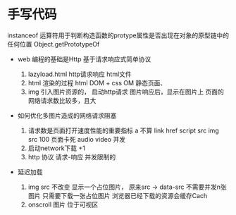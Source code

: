 # 手写代码

instanceof 运算符用于判断构造函数的protype属性是否出现在对象的原型链中的任何位置
Object.getPrototypeOf

- web 编程的基础是Http 基于请求响应式简单协议
    1. lazyload.html http请求响应 html文件
    2. html 渲染的过程 html DOM + css OM 静态页面、
    3. img 引入图片资源的， 启动http请求 图片响应后，显示在图片上 页面的网络请求数比较多，且大

- 如何优化多图片造成的网络请求阻塞
    1. 请求数是页面打开速度性能的重要指标
        a 不算
        link href
        script src
        img src 100 页面卡死
        audio video 
        并发  
    2. 启动network下载 +1
    3. http 协议 请求-响应 并发限制的

- 延迟加载
    1. img src 不改变
        显示一个占位图片，
        原来src -> data-src 不需要并发n张图片 只需要下载一张占位图片 浏览器已经下载的资源会缓存Cach
    2. onscroll 图片 位于可视区